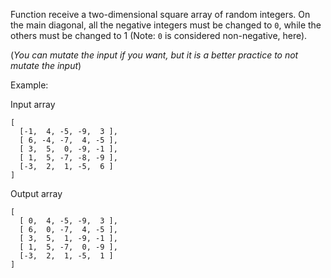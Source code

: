 Function receive a two-dimensional square array of random integers.
On the main diagonal, all the negative integers must be changed to `0`, while the others must be changed to 1 (Note: `0` is considered non-negative, here).

(_You can mutate the input if you want, but it is a better practice to not mutate the input_)

Example:

Input array
```
[
  [-1,  4, -5, -9,  3 ],
  [ 6, -4, -7,  4, -5 ],
  [ 3,  5,  0, -9, -1 ],
  [ 1,  5, -7, -8, -9 ],
  [-3,  2,  1, -5,  6 ]
]
```

Output array
```
[
  [ 0,  4, -5, -9,  3 ],
  [ 6,  0, -7,  4, -5 ],
  [ 3,  5,  1, -9, -1 ],
  [ 1,  5, -7,  0, -9 ],
  [-3,  2,  1, -5,  1 ]
]
```
